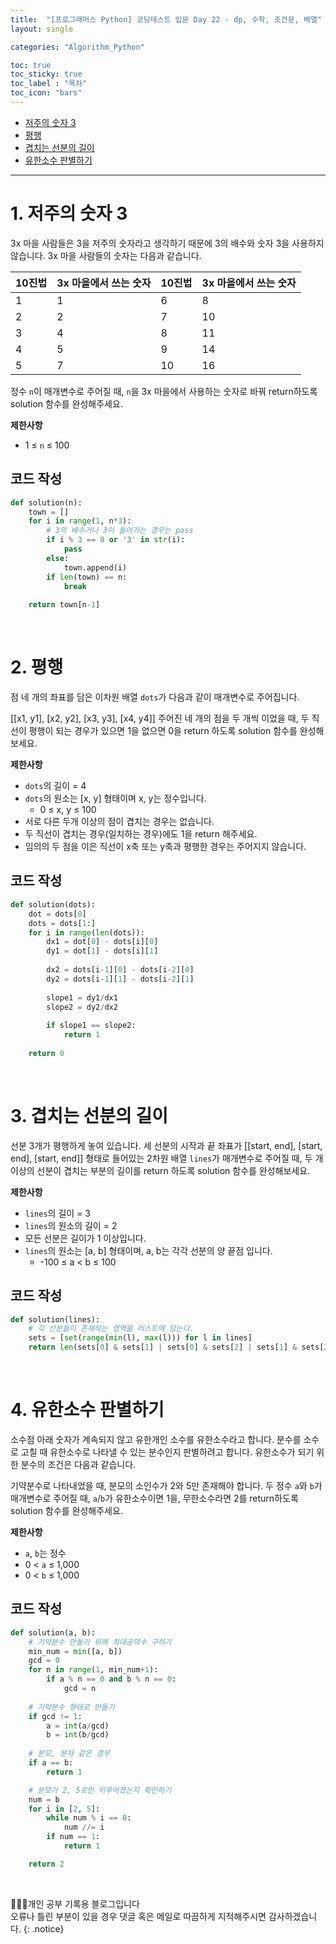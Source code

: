 ```yaml
---
title:  "[프로그래머스 Python] 코딩테스트 입문 Day 22 - dp, 수학, 조건문, 배열"
layout: single

categories: "Algorithm_Python"

toc: true
toc_sticky: true
toc_label : "목차"
toc_icon: "bars"
---
```


- [저주의 숫자 3](https://school.programmers.co.kr/learn/courses/30/lessons/120871)
- [평행](https://school.programmers.co.kr/learn/courses/30/lessons/120875)
- [겹치는 선분의 길이](https://school.programmers.co.kr/learn/courses/30/lessons/120876)
- [유한소수 판별하기](https://school.programmers.co.kr/learn/courses/30/lessons/120878)

***

# <span class="half_HL">1. 저주의 숫자 3</span>
3x 마을 사람들은 3을 저주의 숫자라고 생각하기 때문에 3의 배수와 숫자 3을 사용하지 않습니다. 3x 마을 사람들의 숫자는 다음과 같습니다.

|10진법|	3x 마을에서 쓰는 숫자|	10진법|	3x 마을에서 쓰는 숫자|
|:----|:-------------------|:------|:-----------------|
|1|	1|	6|	8|
|2|	2|	7|	10|
|3|	4|	8|	11|
|4|	5|	9|	14|
|5|	7|	10|	16|

정수 ```n```이 매개변수로 주어질 때, ```n```을 3x 마을에서 사용하는 숫자로 바꿔 return하도록 solution 함수를 완성해주세요.

**제한사항**
- 1 ≤ ```n``` ≤ 100

## 코드 작성
```python
def solution(n):
    town = []
    for i in range(1, n*3):
        # 3의 배수거나 3이 들어가는 경우는 pass
        if i % 3 == 0 or '3' in str(i):
            pass
        else:
            town.append(i)
        if len(town) == n:
            break
      
    return town[n-1]
```

<br> 
 
# <span class="half_HL">2. 평행</span>
점 네 개의 좌표를 담은 이차원 배열 ```dots```가 다음과 같이 매개변수로 주어집니다.

[[x1, y1], [x2, y2], [x3, y3], [x4, y4]]
주어진 네 개의 점을 두 개씩 이었을 때, 두 직선이 평행이 되는 경우가 있으면 1을 없으면 0을 return 하도록 solution 함수를 완성해보세요.

**제한사항**
- ```dots```의 길이 = 4
- ```dots```의 원소는 [x, y] 형태이며 x, y는 정수입니다.
  - 0 ≤ x, y ≤ 100
- 서로 다른 두개 이상의 점이 겹치는 경우는 없습니다.
- 두 직선이 겹치는 경우(일치하는 경우)에도 1을 return 해주세요.
- 임의의 두 점을 이은 직선이 x축 또는 y축과 평행한 경우는 주어지지 않습니다.

## 코드 작성
```python
def solution(dots):
    dot = dots[0]
    dots = dots[1:]
    for i in range(len(dots)):
        dx1 = dot[0] - dots[i][0]
        dy1 = dot[1] - dots[i][1]
        
        dx2 = dots[i-1][0] - dots[i-2][0]
        dy2 = dots[i-1][1] - dots[i-2][1]
        
        slope1 = dy1/dx1
        slope2 = dy2/dx2
        
        if slope1 == slope2:
            return 1
        
    return 0
```

<br> 
 
# <span class="half_HL">3. 겹치는 선분의 길이</span>
선분 3개가 평행하게 놓여 있습니다. 세 선분의 시작과 끝 좌표가 [[start, end], [start, end], [start, end]] 형태로 들어있는 2차원 배열 ```lines```가 매개변수로 주어질 때, 두 개 이상의 선분이 겹치는 부분의 길이를 return 하도록 solution 함수를 완성해보세요.

**제한사항**
- ```lines```의 길이 = 3
- ```lines```의 원소의 길이 = 2
- 모든 선분은 길이가 1 이상입니다.
- ```lines```의 원소는 [a, b] 형태이며, a, b는 각각 선분의 양 끝점 입니다.
  - -100 ≤ a < b ≤ 100

## 코드 작성
```python
def solution(lines):
    # 각 선분들이 존재하는 영역을 리스트에 담는다.
    sets = [set(range(min(l), max(l))) for l in lines]
    return len(sets[0] & sets[1] | sets[0] & sets[2] | sets[1] & sets[2])
```

<br> 
 
# <span class="half_HL">4. 유한소수 판별하기</span>
소수점 아래 숫자가 계속되지 않고 유한개인 소수를 유한소수라고 합니다. 분수를 소수로 고칠 때 유한소수로 나타낼 수 있는 분수인지 판별하려고 합니다. 유한소수가 되기 위한 분수의 조건은 다음과 같습니다.

기약분수로 나타내었을 때, 분모의 소인수가 2와 5만 존재해야 합니다.
두 정수 ```a```와 ```b```가 매개변수로 주어질 때, ```a```/```b```가 유한소수이면 1을, 무한소수라면 2를 return하도록 solution 함수를 완성해주세요.

**제한사항**
- ```a```, ```b```는 정수
- 0 < ```a``` ≤ 1,000
- 0 < ```b``` ≤ 1,000

## 코드 작성
```python
def solution(a, b):
    # 기약분수 만들기 위해 최대공약수 구하기
    min_num = min([a, b])
    gcd = 0
    for n in range(1, min_num+1):
        if a % n == 0 and b % n == 0:
            gcd = n
    
    # 기약분수 형태로 만들기
    if gcd != 1:
        a = int(a/gcd)
        b = int(b/gcd)
    
    # 분모, 분자 같은 경우
    if a == b:
        return 1

    # 분모가 2, 5로만 이루어졌는지 확인하기
    num = b
    for i in [2, 5]:
        while num % i == 0:
            num //= i
        if num == 1:
            return 1

    return 2
```

<br>

👩🏻‍💻개인 공부 기록용 블로그입니다
<br>오류나 틀린 부분이 있을 경우 댓글 혹은 메일로 따끔하게 지적해주시면 감사하겠습니다.
{: .notice}